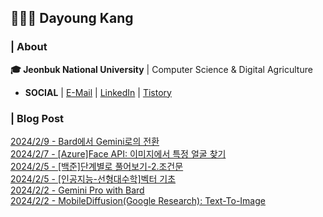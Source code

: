 ## 👩🏻‍💻 Dayoung Kang
### | About
**🎓 Jeonbuk National University** | Computer Science & Digital Agriculture

- **SOCIAL** | [E-Mail](mailto:kallzero1008@jbnu.ac.kr) | [LinkedIn](https://www.linkedin.com/in/riverallzero/) | [Tistory](https://riverallzero.tistory.com/)

### | Blog Post</h3>



[2024/2/9 - Bard에서 Gemini로의 전환](https://riverallzero.tistory.com/65) <br>
[2024/2/7 - [Azure]Face API: 이미지에서 특정 얼굴 찾기](https://riverallzero.tistory.com/64) <br>
[2024/2/5 - [백준]단계별로 풀어보기-2.조건문](https://riverallzero.tistory.com/63) <br>
[2024/2/5 - [인공지능-선형대수학]벡터 기초](https://riverallzero.tistory.com/62) <br>
[2024/2/2 - Gemini Pro with Bard](https://riverallzero.tistory.com/61) <br>
[2024/2/2 - MobileDiffusion(Google Research): Text-To-Image](https://riverallzero.tistory.com/60) <br>
